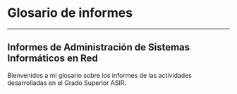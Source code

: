 
# Glosario de informes

---

## Informes de Administración de Sistemas Informáticos en Red

Bienvenidos a mi glosario sobre los informes de las actividades desarrolladas en el Grado Superior ASIR.
